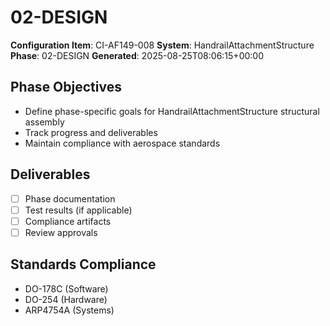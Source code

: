 # 02-DESIGN

**Configuration Item**: CI-AF149-008
**System**: HandrailAttachmentStructure
**Phase**: 02-DESIGN
**Generated**: 2025-08-25T08:06:15+00:00

## Phase Objectives
- Define phase-specific goals for HandrailAttachmentStructure structural assembly
- Track progress and deliverables
- Maintain compliance with aerospace standards

## Deliverables
- [ ] Phase documentation
- [ ] Test results (if applicable)
- [ ] Compliance artifacts
- [ ] Review approvals

## Standards Compliance
- DO-178C (Software)
- DO-254 (Hardware)
- ARP4754A (Systems)

